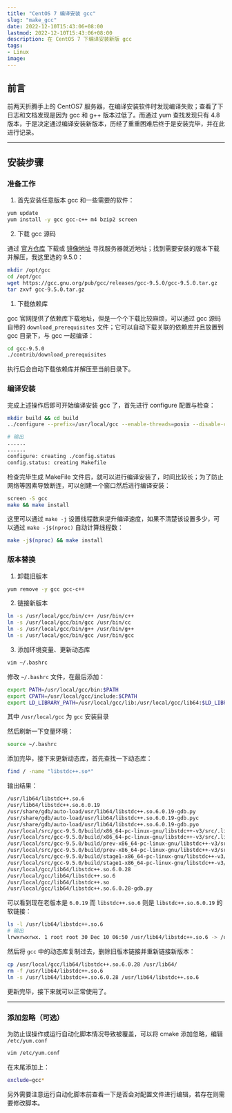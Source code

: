 ```yaml
---
title: "CentOS 7 编译安装 gcc"
slug: "make_gcc"
date: 2022-12-10T15:43:06+08:00
lastmod: 2022-12-10T15:43:06+08:00
description: 在 CentOS 7 下编译安装新版 gcc
tags:
- Linux
image:
---
```


## 前言

前两天折腾手上的 CentOS7 服务器，在编译安装软件时发现编译失败；查看了下日志和文档发现是因为 gcc 和 g++ 版本过低了。而通过 yum 查找发现只有 4.8 版本，于是决定通过编译安装新版本，历经了重重困难后终于是安装完毕，并在此进行记录。

<!--more-->

---

## 安装步骤

### 准备工作

1. 首先安装任意版本 gcc 和一些需要的软件：

```bash
yum update
yum install -y gcc gcc-c++ m4 bzip2 screen
```

2. 下载 gcc 源码

通过 [官方仓库](https://gcc.gnu.org/pub/gcc/releases) 下载或 [镜像地址](https://gcc.gnu.org/mirrors.html) 寻找服务器就近地址；找到需要安装的版本下载并解压，我这里选的 9.5.0：

```bash
mkdir /opt/gcc
cd /opt/gcc
wget https://gcc.gnu.org/pub/gcc/releases/gcc-9.5.0/gcc-9.5.0.tar.gz
tar zxvf gcc-9.5.0.tar.gz
```

1. 下载依赖库

gcc 官网提供了依赖库下载地址，但是一个个下载比较麻烦，可以通过 gcc 源码自带的 `download_prerequisites` 文件；它可以自动下载关联的依赖库并且放置到 gcc 目录下，与 gcc 一起编译：

```bash
cd gcc-9.5.0
./contrib/download_prerequisites
```

执行后会自动下载依赖库并解压至当前目录下。

### 编译安装

完成上述操作后即可开始编译安装 gcc 了，首先进行 configure 配置与检查：

```bash
mkdir build && cd build
../configure --prefix=/usr/local/gcc --enable-threads=posix --disable-checking --disable-multilib --enable-languages=c,c++

# 输出
......
......
configure: creating ./config.status
config.status: creating Makefile
```

检查完毕生成 MakeFile 文件后，就可以进行编译安装了，时间比较长；为了防止网络等因素导致断连，可以创建一个窗口然后进行编译安装：

```bash
screen -S gcc
make && make install
```

这里可以通过 `make -j` 设置线程数来提升编译速度，如果不清楚该设置多少，可以通过 `make -j$(nproc)` 自动计算线程数：

```bash
make -j$(nproc) && make install
```

### 版本替换

1. 卸载旧版本

```bash
yum remove -y gcc gcc-c++
```

2. 链接新版本

```bash
ln -s /usr/local/gcc/bin/c++ /usr/bin/c++
ln -s /usr/local/gcc/bin/gcc /usr/bin/cc
ln -s /usr/local/gcc/bin/g++ /usr/bin/g++
ln -s /usr/local/gcc/bin/gcc /usr/bin/gcc
```

3. 添加环境变量、更新动态库

```bash
vim ~/.bashrc
```

修改 `~/.bashrc` 文件，在最后添加：

```bash
export PATH=/usr/local/gcc/bin:$PATH
export CPATH=/usr/local/gcc/include:$CPATH
export LD_LIBRARY_PATH=/usr/local/gcc/lib:/usr/local/gcc/lib64:$LD_LIBRARY_PATH
```

其中 `/usr/local/gcc` 为 `gcc` 安装目录

然后刷新一下变量环境：

```bash
source ~/.bashrc
```

添加完毕，接下来更新动态库，首先查找一下动态库：

```bash
find / -name "libstdc++.so*"
```

输出结果：

```bash
/usr/lib64/libstdc++.so.6
/usr/lib64/libstdc++.so.6.0.19
/usr/share/gdb/auto-load/usr/lib64/libstdc++.so.6.0.19-gdb.py
/usr/share/gdb/auto-load/usr/lib64/libstdc++.so.6.0.19-gdb.pyc
/usr/share/gdb/auto-load/usr/lib64/libstdc++.so.6.0.19-gdb.pyo
/usr/local/src/gcc-9.5.0/build/x86_64-pc-linux-gnu/libstdc++-v3/src/.libs/libstdc++.so.6.0.28
/usr/local/src/gcc-9.5.0/build/x86_64-pc-linux-gnu/libstdc++-v3/src/.libs/libstdc++.so.6
/usr/local/src/gcc-9.5.0/build/prev-x86_64-pc-linux-gnu/libstdc++-v3/src/.libs/libstdc++.so.6.0.28
/usr/local/src/gcc-9.5.0/build/prev-x86_64-pc-linux-gnu/libstdc++-v3/src/.libs/libstdc++.so.6
/usr/local/src/gcc-9.5.0/build/stage1-x86_64-pc-linux-gnu/libstdc++-v3/src/.libs/libstdc++.so.6.0.28
/usr/local/src/gcc-9.5.0/build/stage1-x86_64-pc-linux-gnu/libstdc++-v3/src/.libs/libstdc++.so.6
/usr/local/gcc/lib64/libstdc++.so.6.0.28
/usr/local/gcc/lib64/libstdc++.so.6
/usr/local/gcc/lib64/libstdc++.so
/usr/local/gcc/lib64/libstdc++.so.6.0.28-gdb.py
```

可以看到现在老版本是 `6.0.19` 而 `libstdc++.so.6` 则是 `libstdc++.so.6.0.19` 的软链接：

```bash
ls -l /usr/lib64/libstdc++.so.6
# 输出
lrwxrwxrwx. 1 root root 30 Dec 10 06:50 /usr/lib64/libstdc++.so.6 -> /usr/lib64/libstdc++.so.6.0.19
```

然后将 `gcc` 中的动态库复制过去，删除旧版本链接并重新链接新版本：

```bash
cp /usr/local/gcc/lib64/libstdc++.so.6.0.28 /usr/lib64/
rm -f /usr/lib64/libstdc++.so.6
ln -s /usr/lib64/libstdc++.so.6.0.28 /usr/lib64/libstdc++.so.6
```

更新完毕，接下来就可以正常使用了。

---

### 添加忽略（可选）

为防止误操作或运行自动化脚本情况导致被覆盖，可以将 cmake 添加忽略，编辑 `/etc/yum.conf` 

```bash
vim /etc/yum.conf
```

在末尾添加上：

```bash
exclude=gcc*
```

另外需要注意运行自动化脚本前查看一下是否会对配置文件进行编辑，若存在则需要修改脚本。
